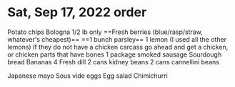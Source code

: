# Sat, Sep 17, 2022 order
Potato chips
Bologna 1/2 lb only
==Fresh berries (blue/rasp/straw, whatever's cheapest)==
==1 bunch parsley==
1 lemon (I used all the other lemons)
If they do not have a chicken carcass go ahead and get a chicken, or chicken parts that have bones
1 package smoked sausage
Sourdough bread
Bananas 4
Fresh dill
2 cans kidney beans
2 cans cannellini beans

Japanese mayo
Sous vide eggs
Egg salad
Chimichurri

